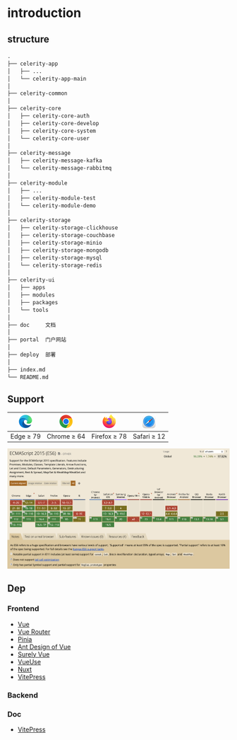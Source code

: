 # introduction


## structure
```txt
.
├── celerity-app
│   ├── ...
│   └── celerity-app-main
│
├── celerity-common
│
├── celerity-core
│   ├── celerity-core-auth
│   ├── celerity-core-develop
│   ├── celerity-core-system
│   └── celerity-core-user
│
├── celerity-message
│   ├── celerity-message-kafka
│   └── celerity-message-rabbitmq
│
├── celerity-module
│   ├── ...
│   ├── celerity-module-test
│   └── celerity-module-demo
│
├── celerity-storage
│   ├── celerity-storage-clickhouse
│   ├── celerity-storage-couchbase
│   ├── celerity-storage-minio
│   ├── celerity-storage-mongodb
│   ├── celerity-storage-mysql
│   └── celerity-storage-redis
│
├── celerity-ui
│   ├── apps
│   ├── modules
│   ├── packages
│   └── tools
│
├── doc     文档
│
├── portal  门户网站
│
├── deploy  部署
│
├── index.md
└── README.md
```

## Support
| ![Edge](../assets/edge_32x32.png) | ![Chrome](../assets/chrome_32x32.png) | ![Firefox](../assets/firefox_32x32.png) | ![Safari](../assets/safari_32x32.png) |
|-----------------------------------|---------------------------------------|-----------------------------------------|---------------------------------------|
| Edge ≥ 79                         | Chrome ≥ 64                           | Firefox ≥ 78                            | Safari ≥ 12                           |

![support](../assets/support.png)


## Dep
### Frontend
+ [Vue](https://cn.vuejs.org/)
+ [Vue Router](https://router.vuejs.org/zh/)
+ [Pinia](https://pinia.vuejs.org/zh/)
+ [Ant Design of Vue](https://antdv.com/)
+ [Surely Vue](https://surely.cool/)
+ [VueUse](https://vueuse.org/)
+ [Nuxt](https://nuxt.com/)
+ [VitePress](https://vitepress.dev/)


### Backend

### Doc
+ [VitePress](https://vitepress.dev/)

